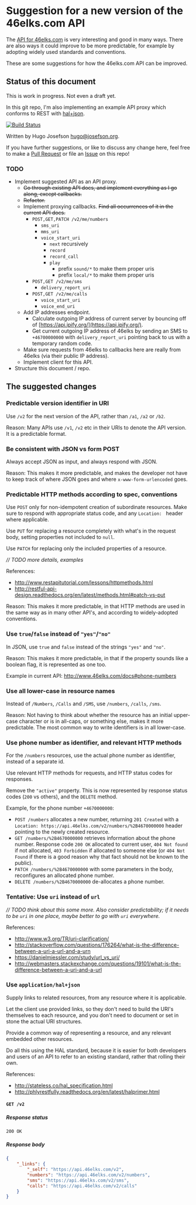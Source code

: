 # Suggestion for a new version of the 46elks.com API

The [API for 46elks.com](http://www.46elks.com/docs) is very interesting and good in many ways. There are also ways it could improve to be more predictable, for example by adopting widely used standards and conventions.

These are some suggestions for how the 46elks.com API can be improved.

## Status of this document

This is work in progress. Not even a draft yet.

In this git repo, I'm also implementing an example API proxy which conforms to REST with [hal+json](http://phlyrestfully.readthedocs.org/en/latest/halprimer.html).

[![Build Status](https://travis-ci.org/hugojosefson/46elks-api-suggestion.svg?branch=master)](https://travis-ci.org/hugojosefson/46elks-api-suggestion)

Written by Hugo Josefson <hugo@josefson.org>.

If you have further suggestions, or like to discuss any change here, feel free to make a [Pull Request](https://github.com/hugojosefson/46elks-api-suggestion/pulls) or file an [Issue](https://github.com/hugojosefson/46elks-api-suggestion/issues) on this repo!

### TODO

  * Implement suggested API as an API proxy.
    * ~~Go through existing API docs, and implement everything as I go along, except callbacks.~~
    * ~~Refactor.~~
    * Implement proxying callbacks. ~~Find all occurrences of it in the current API docs.~~
      * `POST,GET,PATCH /v2/me/numbers`
        * `sms_uri`
        * `mms_uri`
        * `voice_start_uri`
          * `next` recursively
          * `record`
          * `record_call`
          * `play`
             * prefix `sound/*` to make them proper uris
             * prefix `local/*` to make them proper uris
      * `POST,GET /v2/me/sms`
        * `delivery_report_uri`
      * `POST,GET /v2/me/calls`
        * `voice_start_uri`
        * `voice_end_uri`
    * Add IP addresses endpoint.
      * Calculate outgoing IP address of current server by bouncing off of [https://api.ipify.org/](https://api.ipify.org/).
      * Get current outgoing IP address of 46elks by sending an SMS to `+46700000000` with `delivery_report_uri` pointing back to us with a temporary random code.
    * Make sure requests from 46elks to callbacks here are really from 46elks (via their public IP address).
    * Implement client for this API.
  * Structure this document / repo.

## The suggested changes

### Predictable version identifier in URI

Use `/v2` for the next version of the API, rather than `/a1`, `/a2` or `/b2`.

Reason: Many APIs use `/v1`, `/v2` etc in their URIs to denote the API version. It is a predictable format.

### Be consistent with JSON vs form POST

Always accept JSON as input, and always respond with JSON.

Reason: This makes it more predictable, and makes the developer not have to keep track of where JSON goes and where `x-www-form-urlencoded` goes.

### Predictable HTTP methods according to spec, conventions

Use `POST` only for non-idempotent creation of subordinate resources. Make sure to respond with appropriate status code,
and any `Location: ` header where applicable.

Use `PUT` for replacing a resource completely with what's in the request body, setting properties not included to `null`.

Use `PATCH` for replacing only the included properties of a resource.

*// TODO more details, examples*

References:

  * http://www.restapitutorial.com/lessons/httpmethods.html
  * http://restful-api-design.readthedocs.org/en/latest/methods.html#patch-vs-put

Reason: This makes it more predictable, in that HTTP methods are used in the same way as in many other API's, and according to widely-adopted conventions.

### Use `true`/`false` instead of `"yes"`/`"no"`

In JSON, use `true` and `false` instead of the strings `"yes"` and `"no"`.

Reason: This makes it more predictable, in that if the property sounds like a boolean flag, it is represented as one too.

Example in current API: http://www.46elks.com/docs#phone-numbers

### Use all lower-case in resource names

Instead of `/Numbers`, `/Calls` and `/SMS`, use `/numbers`, `/calls`, `/sms`.

Reason: Not having to think about whether the resource has an initial upper-case character or is in all-caps, or something else, makes it more predictable. The most common way to write identifiers is in all lower-case.

### Use phone number as identifier, and relevant HTTP methods

For the `/numbers` resources, use the actual phone number as identifier, instead of a separate id.

Use relevant HTTP methods for requests, and HTTP status codes for responses.

Remove the `"active"` property. This is now represented by response status codes (`200` vs others), and the `DELETE` method.

Example, for the phone number `+4670000000`:

  * `POST /numbers` allocates a new number, returning `201 Created` with a `Location: https://api.46elks.com/v2/numbers/%2B4670000000` header pointing to the newly created resource.
  * `GET /numbers/%2B4670000000` retrieves information about the phone number. Response code `200 OK` allocated to current user, `404 Not found` if not allocated, `403 Forbidden` if allocated to someone else (or `404 Not Found` if there is a good reason why that fact should not be known to the public).
  * `PATCH /numbers/%2B4670000000` with some parameters in the body, reconfigures an allocated phone number.
  * `DELETE /numbers/%2B4670000000` de-allocates a phone number.

### Tentative: Use `uri` instead of `url`

*// TODO think about this some more. Also consider predictability; if it needs to be `uri` in one place, maybe better to go with `uri` everywhere.*

References:

  * http://www.w3.org/TR/uri-clarification/
  * http://stackoverflow.com/questions/176264/what-is-the-difference-between-a-uri-a-url-and-a-urn
  * https://danielmiessler.com/study/url_vs_uri/
  * http://webmasters.stackexchange.com/questions/19101/what-is-the-difference-between-a-uri-and-a-url

### Use `application/hal+json`

Supply links to related resources, from any resource where it is applicable.

Let the client use provided links, so they don't need to build the URI's themselves to each resource, and you don't need to document or set in stone the actual URI structures.

Provide a common way of representing a resource, and any relevant embedded other resources.

Do all this using the HAL standard, because it is easier for both developers and users of an API to refer to an existing standard, rather that rolling their own.

References:

  * http://stateless.co/hal_specification.html
  * http://phlyrestfully.readthedocs.org/en/latest/halprimer.html

#### `GET /v2`

##### Response status

`200 OK`

##### Response body

```json
{
    "_links": {
        "_self": "https://api.46elks.com/v2",
        "numbers": "https://api.46elks.com/v2/numbers",
        "sms": "https://api.46elks.com/v2/sms",
        "calls": "https://api.46elks.com/v2/calls"
    }
}
```
